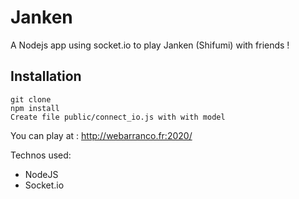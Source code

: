 # Janken
A Nodejs app using socket.io to play Janken (Shifumi) with friends !

## Installation
	git clone
	npm install
	Create file public/connect_io.js with with model

You can play at : http://webarranco.fr:2020/

Technos used:
- NodeJS
- Socket.io
